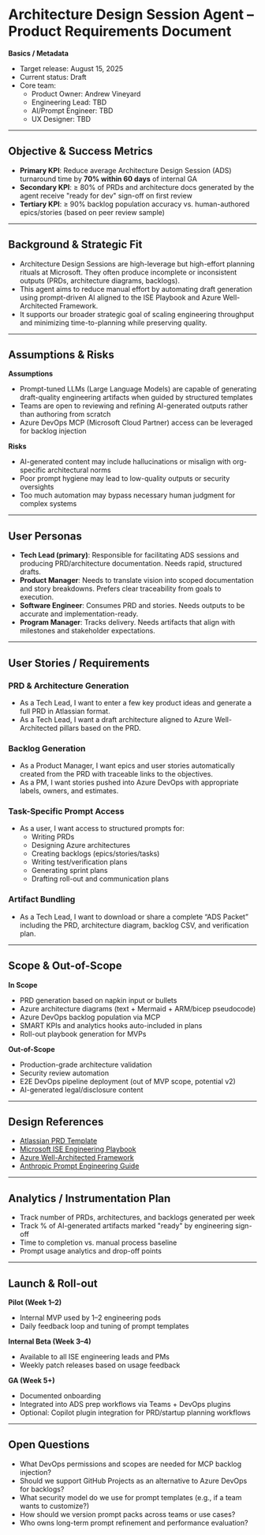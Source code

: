 # Architecture Design Session Agent – Product Requirements Document

**Basics / Metadata**  

- Target release: August 15, 2025  
- Current status: Draft  
- Core team:  
  - Product Owner: Andrew Vineyard  
  - Engineering Lead: TBD  
  - AI/Prompt Engineer: TBD  
  - UX Designer: TBD  

---

## Objective & Success Metrics  

- **Primary KPI**: Reduce average Architecture Design Session (ADS) turnaround time by **70% within 60 days** of internal GA  
- **Secondary KPI**: ≥ 80% of PRDs and architecture docs generated by the agent receive "ready for dev" sign-off on first review  
- **Tertiary KPI**: ≥ 90% backlog population accuracy vs. human-authored epics/stories (based on peer review sample)  

---

## Background & Strategic Fit  

- Architecture Design Sessions are high-leverage but high-effort planning rituals at Microsoft. They often produce incomplete or inconsistent outputs (PRDs, architecture diagrams, backlogs).  
- This agent aims to reduce manual effort by automating draft generation using prompt-driven AI aligned to the ISE Playbook and Azure Well-Architected Framework.  
- It supports our broader strategic goal of scaling engineering throughput and minimizing time-to-planning while preserving quality.  

---

## Assumptions & Risks  

**Assumptions**  

- Prompt-tuned LLMs (Large Language Models) are capable of generating draft-quality engineering artifacts when guided by structured templates  
- Teams are open to reviewing and refining AI-generated outputs rather than authoring from scratch  
- Azure DevOps MCP (Microsoft Cloud Partner) access can be leveraged for backlog injection  

**Risks**  

- AI-generated content may include hallucinations or misalign with org-specific architectural norms  
- Poor prompt hygiene may lead to low-quality outputs or security oversights  
- Too much automation may bypass necessary human judgment for complex systems  

---

## User Personas  

- **Tech Lead (primary)**: Responsible for facilitating ADS sessions and producing PRD/architecture documentation. Needs rapid, structured drafts.  
- **Product Manager**: Needs to translate vision into scoped documentation and story breakdowns. Prefers clear traceability from goals to execution.  
- **Software Engineer**: Consumes PRD and stories. Needs outputs to be accurate and implementation-ready.  
- **Program Manager**: Tracks delivery. Needs artifacts that align with milestones and stakeholder expectations.  

---

## User Stories / Requirements  

### PRD & Architecture Generation  

- As a Tech Lead, I want to enter a few key product ideas and generate a full PRD in Atlassian format.  
- As a Tech Lead, I want a draft architecture aligned to Azure Well-Architected pillars based on the PRD.  

### Backlog Generation  

- As a Product Manager, I want epics and user stories automatically created from the PRD with traceable links to the objectives.  
- As a PM, I want stories pushed into Azure DevOps with appropriate labels, owners, and estimates.  

### Task-Specific Prompt Access  

- As a user, I want access to structured prompts for:  
  - Writing PRDs  
  - Designing Azure architectures  
  - Creating backlogs (epics/stories/tasks)  
  - Writing test/verification plans  
  - Generating sprint plans  
  - Drafting roll-out and communication plans  

### Artifact Bundling  

- As a Tech Lead, I want to download or share a complete “ADS Packet” including the PRD, architecture diagram, backlog CSV, and verification plan.

---

## Scope & Out-of-Scope  

**In Scope**  

- PRD generation based on napkin input or bullets  
- Azure architecture diagrams (text + Mermaid + ARM/bicep pseudocode)  
- Azure DevOps backlog population via MCP  
- SMART KPIs and analytics hooks auto-included in plans  
- Roll-out playbook generation for MVPs  

**Out-of-Scope**  

- Production-grade architecture validation  
- Security review automation  
- E2E DevOps pipeline deployment (out of MVP scope, potential v2)  
- AI-generated legal/disclosure content  

---

## Design References  

- [Atlassian PRD Template](https://www.atlassian.com/software/confluence/templates/product-requirements)  
- [Microsoft ISE Engineering Playbook](https://github.com/microsoft/code-with-engineering-playbook)  
- [Azure Well-Architected Framework](https://learn.microsoft.com/en-us/azure/architecture/framework/)  
- [Anthropic Prompt Engineering Guide](https://docs.anthropic.com/claude/docs/prompt-engineering-guide)  

---

## Analytics / Instrumentation Plan  

- Track number of PRDs, architectures, and backlogs generated per week  
- Track % of AI-generated artifacts marked "ready" by engineering sign-off  
- Time to completion vs. manual process baseline  
- Prompt usage analytics and drop-off points  

---

## Launch & Roll-out  

**Pilot (Week 1–2)**  

- Internal MVP used by 1–2 engineering pods  
- Daily feedback loop and tuning of prompt templates  

**Internal Beta (Week 3–4)**  

- Available to all ISE engineering leads and PMs  
- Weekly patch releases based on usage feedback  

**GA (Week 5+)**  

- Documented onboarding  
- Integrated into ADS prep workflows via Teams + DevOps plugins  
- Optional: Copilot plugin integration for PRD/startup planning workflows  

---

## Open Questions  

- What DevOps permissions and scopes are needed for MCP backlog injection?  
- Should we support GitHub Projects as an alternative to Azure DevOps for backlogs?  
- What security model do we use for prompt templates (e.g., if a team wants to customize?)  
- How should we version prompt packs across teams or use cases?  
- Who owns long-term prompt refinement and performance evaluation?
